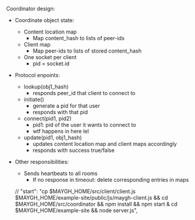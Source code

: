 Coordinator design:
* Coordinate object state:
	* Content location map
      	* Map content_hash to lists of peer-ids
    * Client map
      	* Map peer-ids to lists of stored content_hash
  	* One socket per client
  		* pid = socket.id
* Protocol enpoints:
	* lookup(obj1_hash)
		* responds peer_id that client to connect to
	* initiate()
		* generate a pid for that user
		* responds with that pid
	* connect(pid1, pid2)
		* pid1: pid of the user it wants to connect to
		* wtf happens in here lel
	* update(pid1, obj1_hash)
		* updates content location map and client maps accordingly
		* responds with success true/false
* Other responsibilities: 
	* Sends heartbeats to all rooms
		* If no response in timeout: delete corresponding entries in maps

    // "start": "cp $MAYGH_HOME/src/client/client.js $MAYGH_HOME/example-site/public/js/maygh-client.js && cd $MAYGH_HOME/src/coordinator && npm install && npm start & cd $MAYGH_HOME/example-site && node server.js",
